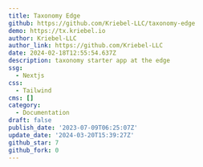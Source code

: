 ```yaml
---
title: Taxonomy Edge
github: https://github.com/Kriebel-LLC/taxonomy-edge
demo: https://tx.kriebel.io
author: Kriebel-LLC
author_link: https://github.com/Kriebel-LLC
date: 2024-02-18T12:55:54.637Z
description: taxonomy starter app at the edge
ssg:
  - Nextjs
css:
  - Tailwind
cms: []
category:
  - Documentation
draft: false
publish_date: '2023-07-09T06:25:07Z'
update_date: '2024-03-20T15:39:27Z'
github_star: 7
github_fork: 0
---
```

